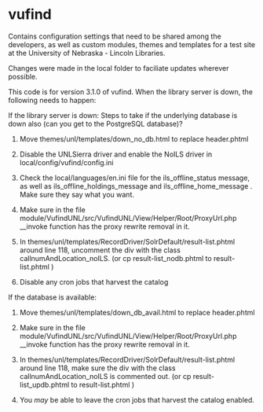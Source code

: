 # vufind

Contains configuration settings that need to be shared among the developers, as well as custom modules, themes and templates for a test site at the University of Nebraska - Lincoln Libraries.

Changes were made in the local folder to faciliate updates wherever possible.

This code is for version 3.1.0 of vufind.
When the library server is down, the following needs to happen:

If the library server is down:
Steps to take if the underlying database is down also (can you get to the PostgreSQL database)?

1.	Move themes/unl/templates/down_no_db.html to replace header.phtml

2.	Disable the UNLSierra driver and enable the NoILS driver in local/config/vufind/config.ini

3.	Check the local/languages/en.ini file for the ils_offline_status message, as well as ils_offline_holdings_message and ils_offline_home_message . Make sure they say what you want.

4.	Make sure in the file module/VufindUNL/src/VufindUNL/View/Helper/Root/ProxyUrl.php  __invoke function has the proxy rewrite removal in it.

5.	 In themes/unl/templates/RecordDriver/SolrDefault/result-list.phtml  around line 118, uncomment the div with the class callnumAndLocation_noILS. (or cp result-list_nodb.phtml to result-list.phtml )

6.	Disable any cron jobs that harvest the catalog

If the database is available:

1.	Move themes/unl/templates/down_db_avail.html to replace header.phtml

2.	Make sure in the file module/VufindUNL/src/VufindUNL/View/Helper/Root/ProxyUrl.php  __invoke function has the proxy rewrite removal in it.

3.	 In themes/unl/templates/RecordDriver/SolrDefault/result-list.phtml  around line 118, make sure the div with the class callnumAndLocation_noILS is commented out. (or cp result-list_updb.phtml to result-list.phtml )

4.	 You *may* be able to leave the cron jobs that harvest the catalog enabled. 

